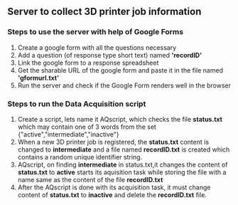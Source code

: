 ## Server to collect 3D printer job information

### Steps to use the server with help of Google Forms


1. Create a google form with all the questions necessary
2. Add a question (of response type short text) named **'recordID'**
3. Link the google form to a response spreadsheet
4. Get the sharable URL of the google form and paste it in the file named **'gformurl.txt'**
5. Run the server and check if the Google Form renders well in the browser


### Steps to run the Data Acquisition script

1. Create a script, lets name it AQscript,  which checks the file **status.txt** which may contain one of 3 words from the set {"active","intermediate","inactive"}
2. When a new 3D printer job is registered, the **status.txt** content is changed to **intermediate** and a file named **recordID.txt** is created which contains a random unique identifier string.
3. AQscript, on finding **intermediate** in status.txt,it changes the content of **status.txt** to **active** starts its aquisition task while storing the file with a name same as the content of the file **recordID.txt**
4. After the AQscript is done with its acquisition task, it must change content of **status.txt** to **inactive** and delete the **recordID.txt** file.

